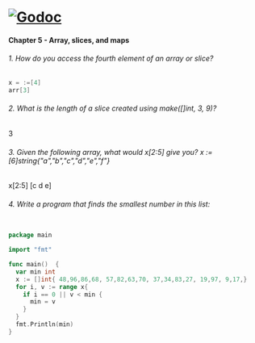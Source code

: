 [![Godoc][GodocV2SVG]][GodocV2URL]
===========

#### Chapter 5 - Array, slices, and maps
###### 1. How do you access the fourth element of an array or slice?
```go
x = :=[4]
arr[3]
```

###### 2. What is the length of a slice created using make([]int, 3, 9)?
3


###### 3. Given the following array, what would x[2:5] give you? x := [6]string{"a","b","c","d","e","f"}
x[2:5]
[c d e]


###### 4. Write a program that finds the smallest number in this list:

```go

package main

import "fmt"

func main()  {
  var min int
  x := []int{ 48,96,86,68, 57,82,63,70, 37,34,83,27, 19,97, 9,17,}
  for i, v := range x{
    if i == 0 || v < min {
      min = v
    }
  }
  fmt.Println(min)
}
```



   [GodocV2SVG]: https://godoc.org/gopkg.in/russross/blackfriday.v2?status.svg
   [GodocV2URL]: https://godoc.org/gopkg.in/russross/blackfriday.v2
